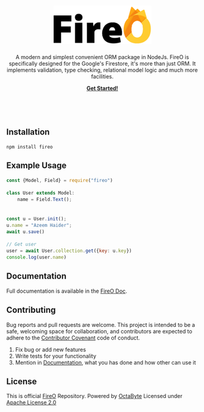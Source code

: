 <p>
    <h1 align="center"><img src="fireo_logo.png" height="100" alt="FireO Logo"></h1>
    <p align="center">
        A modern and simplest convenient ORM package in NodeJs.
        FireO is specifically designed for the Google's Firestore, it's more than just ORM.
        It implements validation, type checking, relational model logic and much more facilities.
    </p>
    <p align="center">
        <strong>
            <a href="https://octabyte.io/fireo-nodejs/">Get Started!</a>
        </strong>
    </p>
    <br><br><br>
</p>

## Installation

```shell
npm install fireo
```

## Example Usage

```js
const {Model, Field} = require("fireo")

class User extends Model:
    name = Field.Text();


const u = User.init();
u.name = "Azeem Haider";
await u.save()

// Get user
user = await User.collection.get({key: u.key})
console.log(user.name)
```

## Documentation

Full documentation is available in the [FireO Doc](https://octabyte.io/fireo-nodejs/).

## Contributing

Bug reports and pull requests are welcome. This project is intended to be a safe, welcoming
space for collaboration, and contributors are expected to adhere to the
[Contributor Covenant](https://github.com/octabytes/fireo-nodejs/blob/master/CODE_OF_CONDUCT.md) code of conduct.

1. Fix bug or add new features
2. Write tests for your functionality
3. Mention in [Documentation](https://github.com/octabytes/fireo-nodejs/tree/gh-pages), what you has done and how other can use it

## License

This is official [FireO](https://github.com/octabytes/fireo-nodejs) Repository. Powered by [OctaByte](https://octabyte.io)
Licensed under [Apache License 2.0](https://github.com/octabytes/fireo-nodejs/blob/master/LICENSE)
